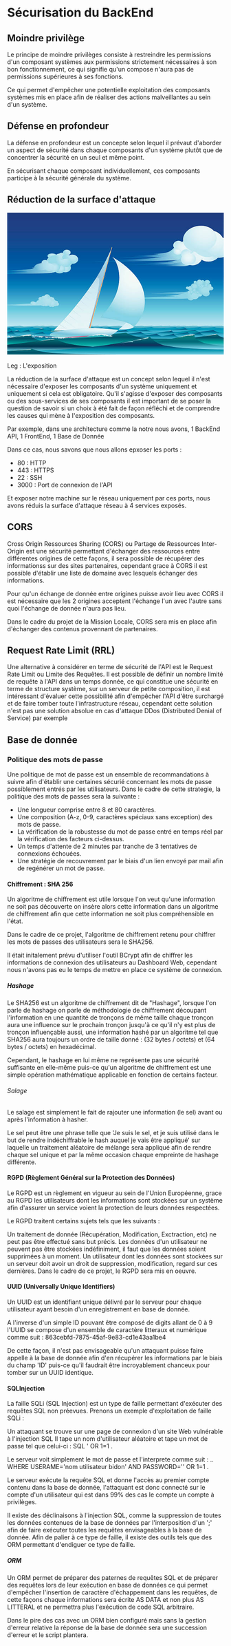 # Sécurisation du BackEnd

## Moindre privilège

Le principe de moindre privilèges consiste à restreindre les permissions d'un composant systèmes aux permissions strictement nécessaires à son bon fonctionnement, ce qui signifie qu'un compose n'aura pas de permissions supérieures à ses fonctions.

Ce qui permet d'empêcher une potentielle exploitation des composants systèmes mis en place afin de réaliser des actions malveillantes au sein d'un système.

## Défense en profondeur

La défense en profondeur est un concepte selon lequel il prévaut d'aborder un aspect de sécurité dans chaque composants d'un système plutôt que de concentrer la sécurité en un seul et même point.

En sécurisant chaque composant individuellement, ces composants participe à la sécurité générale du système.

## Réduction de la surface d'attaque

![](imgs/voile.jpg)

Leg : L'exposition

La réduction de la surface d'attaque est un concept selon lequel il n'est nécessaire d'exposer les composants d'un système uniquement et uniquement si cela est obligatoire.
Qu'il s'agisse d'exposer des composants ou des sous-services de ses composants il est important de se poser la question de savoir si un choix à été fait de façon réfléchi et de comprendre les causes qui mène à l'exposition des composants.

Par exemple, dans une architecture comme la notre nous avons, 1 BackEnd API, 1 FrontEnd, 1 Base de Donnée

Dans ce cas, nous savons que nous allons epxoser les ports :

- 80 : HTTP
- 443 : HTTPS
- 22 : SSH
- 3000 : Port de connexion de l'API

Et exposer notre machine sur le réseau uniquement par ces ports, nous avons réduis la surface d'attaque réseau à 4 services exposés.

## CORS

Cross Origin Ressources Sharing (CORS) ou Partage de Ressources Inter-Origin
est une sécurité permettant d'échanger des ressources entre différentes origines
de cette façons, il sera possible de récupérer des informationss sur des sites partenaires,
cependant grace à CORS il est possible d'établir une liste de domaine avec lesquels échanger des informations.

Pour qu'un échange de donnée entre origines puisse avoir lieu avec CORS
il est nécessaire que les 2 origines acceptent l'échange l'un avec l'autre
sans quoi l'échange de donnée n'aura pas lieu.

Dans le cadre du projet de la Mission Locale, CORS sera mis en place afin d'échanger des contenus provennant de partenaires.

## Request Rate Limit (RRL)

Une alternative à considérer en terme de sécurité de l'API est le Request Rate Limit ou Limite des Requêtes.
Il est possible de définir un nombre limité de requête à l'API dans un temps donnée, ce qui constitue une sécurité en terme de structure système, sur un serveur de petite composition, il est intéressant d'évaluer cette possibilité afin d'empêcher l'API d'être surchargé et de faire tomber toute l'infrastructure réseau, cependant cette solution n'est pas une solution absolue en cas d'attaque DDos (Distributed Denial of Service) par exemple

## Base de donnée

### Politique des mots de passe

Une politique de mot de passe est un ensemble de recommandations à suivre afin d'établir une certaines sécurié concernant les mots de passe possiblement entrés par les utilisateurs.
Dans le cadre de cette strategie, la politique des mots de passes sera la suivante :

- Une longueur comprise entre 8 et 80 caractères.
- Une composition (A-z, 0-9, caractères spéciaux sans exception) des mots de passe.
- La vérification de la robustesse du mot de passe entré en temps réel par la vérification des facteurs ci-dessus.
- Un temps d'attente de 2 minutes par tranche de 3 tentatives de connexions échouées.
- Une stratégie de recouvrement par le biais d'un lien envoyé par mail afin de regénérer un mot de passe.

#### Chiffrement : SHA 256

Un algoritme de chiffrement est utile lorsque l'on veut qu'une information ne soit pas découverte
on insère alors cette information dans un algoritme de chiffrement afin que cette information ne soit plus compréhensible en l'état.

Dans le cadre de ce projet, l'algoritme de chiffrement retenu pour chiffrer les mots de passes des utilisateurs sera le SHA256.

Il était initalement prévu d'utiliser l'outil BCrypt afin de chiffrer les informations de connexion des utilisateurs au Dashboard Web, cependant nous n'avons pas eu le temps de mettre en place ce système de connexion.

##### Hashage

Le SHA256 est un algoritme de chiffrement dit de "Hashage", lorsque l'on parle de hashage
on parle de méthodologie de chiffrement découpant l'information en une quantité de tronçons de même taille
chaque tronçon aura une influence sur le prochain tronçon jusqu'à ce qu'il n'y est plus de tronçon influençable
aussi, une information hashé par un algoritme tel que SHA256 aura toujours un ordre de taille donné : (32 bytes / octets) et (64 bytes / octets) en hexadécimal.

Cependant, le hashage en lui même ne représente pas une sécurité suffisante en elle-même
puis-ce qu'un algoritme de chiffrement est une simple opération mathématique applicable en fonction de certains facteur.

###### Salage 

Le salage est simplement le fait de rajouter une information (le sel) avant ou après l'information à hasher.

Le sel peut être une phrase telle que 'Je suis le sel, et je suis utilisé dans le but de rendre indéchiffrable le hash auquel je vais être appliqué' sur laquelle un traitement aléatoire de mélange sera appliqué afin de rendre chaque sel unique et par la même occasion chaque empreinte de hashage différente.

#### RGPD (Règlement Général sur la Protection des Données)

Le RGPD est un règlement en vigueur au sein de l'Union Européenne, grace au RGPD les utilisateurs dont les informations sont stockées sur un système afin d'assurer un service voient la protection de leurs données respectées.

Le RGPD traitent certains sujets tels que les suivants :

Un traitement de donnée (Récupération, Modification, Exctraction, etc) ne peut pas être effectué sans but précis.
Les données d'un utilisateur ne peuvent pas être stockées indéfiniment, il faut que les données soient supprimées à un moment.
Un utilisateur dont les données sont stockées sur un serveur doit avoir un droit de suppression, modification, regard sur ces dernières.
Dans le cadre de ce projet, le RGPD sera mis en oeuvre.

#### UUID (Universally Unique Identifiers)

Un UUID est un identifiant unique délivré par le serveur pour chaque utilisateur ayant besoin d'un enregistrement en base de donnée.

A l'inverse d'un simple ID pouvant être composé de digits allant de 0 à 9
l'UUID se compose d'un ensemble de caractère litteraux et numérique comme suit : 863cebfd-7875-45af-9e83-cd1e43aa1be4

De cette façon, il n'est pas envisageable qu'un attaquant puisse faire appelle à la base de donnée afin d'en récupérer les informations par le biais du champ 'ID' puis-ce qu'il faudrait être incroyablement chanceux pour tomber sur un UUID identique.

#### SQLInjection

La faille SQLi (SQL Injection) est un type de faille permettant d'exécuter des requêtes SQL non préevues.
Prenons un exemple d'exploitation de faille SQLi :

Un attaquant se trouve sur une page de connexion d'un site Web vulnérable à l'injection SQL
Il tape un nom d'utilisateur aléatoire et tape un mot de passe tel que celui-ci : SQL ' OR 1=1  .

Le serveur voit simplement le mot de passe et l'interprete comme suit : .. WHERE USERAME='nom utilisateur bidon' AND PASSWORD='' OR 1=1 .

Le serveur exécute la requête SQL et donne l'accès au premier compte contenu dans la base de donnée, l'attaquant est donc connecté sur le compte d'un utilisateur qui est dans 99% des cas le compte un compte à privilèges.

Il existe des déclinaisons à l'injection SQL, comme la suppression de toutes les données contenues de la base de données par l'interposition d'un ';' afin de faire exécuter toutes les requêtes envisageables à la base de donnée.
Afin de palier à ce type de faille, il existe des outils tels que des ORM permettant d'endiguer ce type de faille.

##### ORM

Un ORM permet de préparer des paternes de requêtes SQL et de préparer des requêtes lors de leur exécution en base de données
ce qui permet d'empêcher l'insertion de caractère d'échappement dans les requêtes, de cette façons
chaque informations sera écrite AS DATA et non plus AS LITTERAL et ne permettra plus l'exécution de code SQL arbitraire.

Dans le pire des cas avec un ORM bien configuré mais sans la gestion d'erreur relative
la réponse de la base de donnée sera une succession d'erreur et le script plantera.